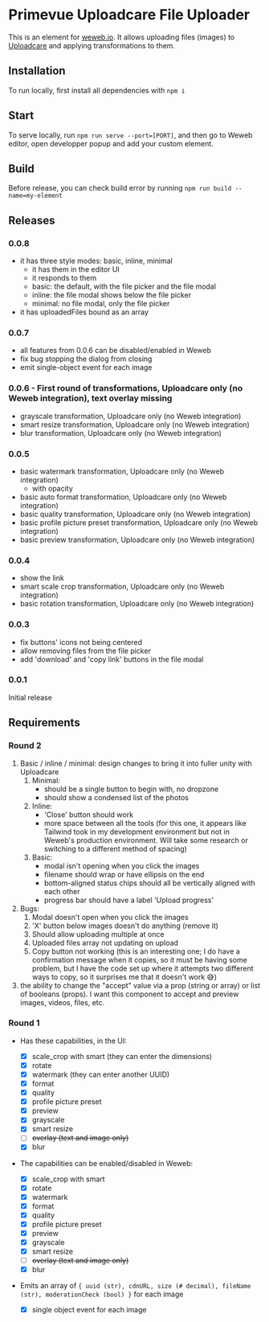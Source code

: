 # Primevue Uploadcare File Uploader

This is an element for [weweb.io](https://www.weweb.io/). It allows uploading files (images) to [Uploadcare](https://uploadcare.com/) and applying transformations to them.

## Installation

To run locally, first install all dependencies with `npm i`

## Start

To serve locally, run `npm run serve --port=[PORT]`, and then go to Weweb editor, open developper popup and add your custom element.

## Build

Before release, you can check build error by running `npm run build --name=my-element`

## Releases

### 0.0.8

- it has three style modes: basic, inline, minimal
  - it has them in the editor UI
  - it responds to them
  - basic: the default, with the file picker and the file modal
  - inline: the file modal shows below the file picker
  - minimal: no file modal, only the file picker
- it has uploadedFiles bound as an array

### 0.0.7

- all features from 0.0.6 can be disabled/enabled in Weweb
- fix bug stopping the dialog from closing
- emit single-object event for each image

### 0.0.6 - First round of transformations, Uploadcare only (no Weweb integration), text overlay missing

- grayscale transformation, Uploadcare only (no Weweb integration)
- smart resize transformation, Uploadcare only (no Weweb integration)
- blur transformation, Uploadcare only (no Weweb integration)

### 0.0.5

- basic watermark transformation, Uploadcare only (no Weweb integration)
  - with opacity
- basic auto format transformation, Uploadcare only (no Weweb integration)
- basic quality transformation, Uploadcare only (no Weweb integration)
- basic profile picture preset transformation, Uploadcare only (no Weweb integration)
- basic preview transformation, Uploadcare only (no Weweb integration)

### 0.0.4

- show the link
- smart scale crop transformation, Uploadcare only (no Weweb integration)
- basic rotation transformation, Uploadcare only (no Weweb integration)

### 0.0.3

- fix buttons' icons not being centered
- allow removing files from the file picker
- add 'download' and 'copy link' buttons in the file modal

### 0.0.1

Initial release

## Requirements

### Round 2

1. Basic / inline / minimal: design changes to bring it into fuller unity with Uploadcare
   1. Minimal:
      - should be a single button to begin with, no dropzone
      - should show a condensed list of the photos
   2. Inline:
      - 'Close' button should work
      - more space between all the tools (for this one, it appears like Tailwind took in my development environment but not in Weweb's production environment. Will take some research or switching to a different method of spacing)
   3. Basic:
      - modal isn't opening when you click the images
      - filename should wrap or have ellipsis on the end
      - bottom-aligned status chips should all be vertically aligned with each other
      - progress bar should have a label 'Upload progress'
2. Bugs:
   1. Modal doesn't open when you click the images
   2. 'X' button below images doesn't do anything (remove it)
   3. Should allow uploading multiple at once
   4. Uploaded files array not updating on upload
   5. Copy button not working (this is an interesting one; I do have a confirmation message when it copies, so it must be having some problem, but I have the code set up where it attempts two different ways to copy, so it surprises me that it doesn't work 😅)
3. the ability to change the "accept" value via a prop (string or array) or list of booleans (props). I want this component to accept and preview images, videos, files, etc.

### Round 1

- Has these capabilities, in the UI:

  - [x] scale_crop with smart (they can enter the dimensions)
  - [x] rotate
  - [x] watermark (they can enter another UUID)
  - [x] format
  - [x] quality
  - [x] profile picture preset
  - [x] preview
  - [x] grayscale
  - [x] smart resize
  - [ ] ~~overlay (text and image only)~~
  - [x] blur

- The capabilities can be enabled/disabled in Weweb:

  - [x] scale_crop with smart
  - [x] rotate
  - [x] watermark
  - [x] format
  - [x] quality
  - [x] profile picture preset
  - [x] preview
  - [x] grayscale
  - [x] smart resize
  - [ ] ~~overlay (text and image only)~~
  - [x] blur

- Emits an array of `{ uuid (str), cdnURL, size (# decimal), fileName (str), moderationCheck (bool) }` for each image
  - [x] single object event for each image

